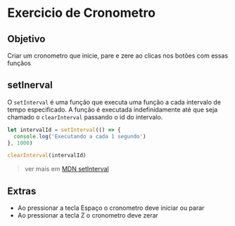 # Exercicio de Cronometro

## Objetivo

Criar um cronometro que inicie, pare e zere ao clicas nos botões com essas funçãos

## setInerval

O `setInterval` é uma função que executa uma função a cada intervalo de tempo especificado. A função é executada indefinidamente até que seja chamado o `clearInterval` passando o id do intervalo.

```javascript
let intervalId = setInterval(() => {
  console.log('Executando a cada 1 segundo')
}, 1000)

clearInterval(intervalId)
```

> ver mais em [MDN setInterval](https://developer.mozilla.org/pt-BR/docs/Web/API/WindowOrWorkerGlobalScope/setInterval)

## Extras

- Ao pressionar a tecla Espaço o cronometro deve iniciar ou parar
- Ao pressionar a tecla Z o cronometro deve zerar
